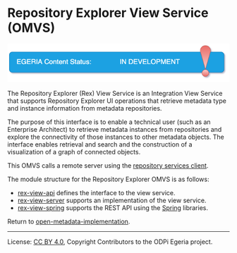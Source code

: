 <!-- SPDX-License-Identifier: CC-BY-4.0 -->
<!-- Copyright Contributors to the ODPi Egeria project. -->
  
# Repository Explorer View Service (OMVS)

![In Development](../../../open-metadata-publication/website/images/egeria-content-status-in-development.png)

The Repository Explorer (Rex) View Service is an Integration View Service that supports Repository Explorer UI operations
that retrieve metadata type and instance information from metadata repositories.

The purpose of this interface is to enable a technical user (such as an Enterprise Architect) to 
retrieve metadata instances from repositories and explore the connectivity of those instances to other metadata objects. 
The interface enables retrieval and search and the construction of a visualization of a graph of connected objects. 

This OMVS calls a remote server using the [repository services client](../../repository-services/repository-services-client/README.md).


The module structure for the Repository Explorer OMVS is as follows:

* [rex-view-api](rex-view-api) defines the interface to the view service.
* [rex-view-server](rex-view-server) supports an implementation of the view service.
* [rex-view-spring](rex-view-spring) supports the REST API using the [Spring](../../../developer-resources/Spring.md) libraries.


Return to [open-metadata-implementation](../..).

----
License: [CC BY 4.0](https://creativecommons.org/licenses/by/4.0/),
Copyright Contributors to the ODPi Egeria project.